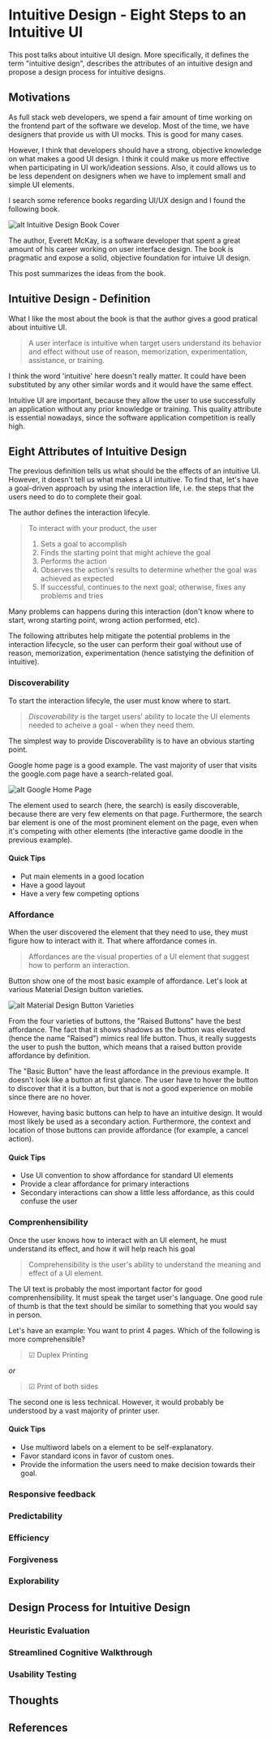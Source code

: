 # Intuitive Design - Eight Steps to an Intuitive UI

This post talks about intuitive UI design. More specifically, it defines the term "intuitive design", describes the attributes of an intuitive design and propose a design process for intuitive designs.

## Motivations

As full stack web developers, we spend a fair amount of time working on the frontend part of the software we develop. Most of the time, we have designers that provide us with UI mocks. This is good for many cases.

However, I think that developers should have a strong, objective knowledge on what makes a good UI design.
I think it could make us more effective when participating in UI work/ideation sessions. Also, it could allows us to be less dependent on designers when we have to implement small and simple UI elements.

I search some reference books regarding UI/UX design and I found the following book.

![alt Intuitive Design Book Cover](https://images-na.ssl-images-amazon.com/images/I/41z-01QTDsL._SX258_BO1,204,203,200_.jpg)

The author, Everett McKay, is a software developer that spent a great amount of his career working on user interface design. The book is pragmatic and expose a solid, objective foundation for intuive UI design.

This post summarizes the ideas from the book.

## Intuitive Design - Definition


What I like the most about the book is that the author gives a good pratical about intuitive UI.

> A user interface is intuitive when target users understand its behavior and effect without use of reason, memorization, experimentation, assistance, or training.

I think the word 'intuitive' here doesn't really matter. It could have been substituted by any other similar words and it would have the same effect.

Intuitive UI are important, because they allow the user to use successfully an application without any prior knowledge or training. This quality attribute is essential nowadays, since the software application competition is really high.

## Eight Attributes of Intuitive Design

The previous definition tells us what should be the effects of an intuitive UI. However, it doesn't tell us what makes a UI intuitive. To find that, let's have a goal-driven approach by using the interaction life, i.e. the steps that the users need to do to complete their goal.

The author defines the interaction lifecyle.

> To interact with your product, the user
> 1. Sets a goal to accomplish
> 1. Finds the starting point that might achieve the goal
> 1. Performs the action
> 1. Observes the action's results to determine whether the goal was achieved as expected
> 1. If successful, continues to the next goal; otherwise, fixes any problems and tries

Many problems can happens during this interaction (don't know where to start, wrong starting point, wrong action performed, etc).

The following attributes help mitigate the potential problems in the interaction lifecycle, so the user can perform their goal without use of reason, memorization, experimentation (hence satistying the definition of intuitive).

### Discoverability

To start the interaction lifecyle, the user must know where to start.

> *Discoverability* is the target users' ability to locate the UI elements needed to acheive a goal - when they need them.

The simplest way to provide Discoverability is to have an obvious starting point.

Google home page is a good example. The vast majority of user that visits the google.com page have a search-related goal.

![alt Google Home Page](https://i.imgur.com/gisI9yp.png)

The element used to search (here, the search) is easily discoverable, because there are very few elements on that page. Furthermore, the search bar element is one of the most prominent element on the page, even when it's competing with other elements (the interactive game doodle in the previous example).

#### Quick Tips

* Put main elements in a good location
* Have a good layout
* Have a very few competing options

### Affordance

When the user discovered the element that they need to use, they must figure how to interact with it. That where affordance comes in.

> Affordances are the visual properties of a UI element that suggest how to perform an interaction.

Button show one of the most basic example of affordance. Let's look at various Material Design button varieties.

![alt Material Design Button Varieties](https://i.imgur.com/jBq1CDR.png)

From the four varieties of buttons, the "Raised Buttons" have the best affordance. The fact that it shows shadows as the button was elevated (hence the name "Raised") mimics real life button. Thus, it really suggests the user to push the button, which means that a raised button provide affordance by definition.

The "Basic Button" have the least affordance in the previous example. It doesn't look like a button at first glance. The user have to hover the button to discover that it is a button, but that is not a good experience on mobile since there are no hover.

However, having basic buttons can help to have an intuitive design. It would most likely be used as a secondary action. Furthermore, the context and location of those buttons can provide affordance (for example, a cancel action).


#### Quick Tips

* Use UI convention to show affordance for standard UI elements
* Provide a clear affordance for primary interactions
* Secondary interactions can show a little less affordance, as this could confuse the user

### Comprenhensibility

Once the user knows how to interact with an UI element, he must understand its effect, and how it will help reach his goal

> Comprehensibility is the user's ability to understand the meaning and effect of a UI element.

The UI text is probably the most important factor for good comprenhensibility. It must speak the target user's language. One good rule of thumb is that the text should be similar to something that you would say in person.

Let's have an example: You want to print 4 pages. Which of the following is more comprehensible?

> ☑ Duplex Printing

*or*

> ☑ Print of both sides

The second one is less technical. However, it would probably be understood by a vast majority of printer user.


#### Quick Tips

* Use multiword labels on a element to be self-explanatory.
* Favor standard icons in favor of custom ones.
* Provide the information the users need to make decision towards their goal.


### Responsive feedback

### Predictability

### Efficiency

### Forgiveness

### Explorability

## Design Process for Intuitive Design

### Heuristic Evaluation

### Streamlined Cognitive Walkthrough

### Usability Testing

## Thoughts

## References